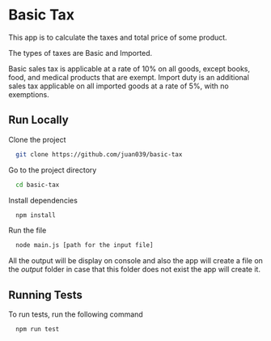 # Basic Tax

This app is to calculate the taxes and total price of some product.

The types of taxes are Basic and Imported. 

Basic sales tax is applicable at a rate of 10% on all goods, except books, food, and medical products that are exempt. Import duty is an additional sales tax applicable on all imported goods at a rate of 5%, with no exemptions.


## Run Locally

Clone the project

```bash
  git clone https://github.com/juan039/basic-tax
```

Go to the project directory

```bash
  cd basic-tax
```

Install dependencies

```bash
  npm install
```

Run the file

```bash
  node main.js [path for the input file]
```

All the output will be display on console and also the app will create a file on the _output_ folder in case that this folder does not exist the app will create it. 


## Running Tests

To run tests, run the following command

```bash
  npm run test
```

